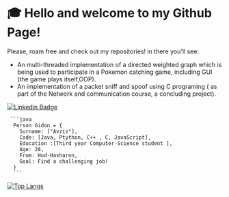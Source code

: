 # :mortar_board: Hello and welcome to my Github Page!

Please, roam free and check out my repositories!
in there you'll see:
- An multi-threaded implementation of a directed weighted graph which is being used to participate in a Pokemon catching game, including GUI (the game plays itself,OOP).
- An implementation of a packet sniff and spoof using C programing ( as part of the Network and communication course, a concluding project).
     
[![Linkedin Badge](https://img.shields.io/badge/-GidonAvziz-blue?style=flat&logo=Linkedin&logoColor=white)](https://www.linkedin.com/in/gidon-avziz-19764b104/)
     
     ```java
      Person Gidon = {
        Surname: ["Avziz"], 
        Code: [Java, Ptython, C++ , C, JavaScript],
        Education :[Third year Computer-Science student ],
        Age: 28,
        From: Hod-Hasharon,
        Goal: Find a challenging job!
      }
      ```




[![Top Langs](https://github-readme-stats.vercel.app/api/top-langs/?username=gidon285&layout=compact&theme=highcontrast)](https://github.com/gidon285/)
